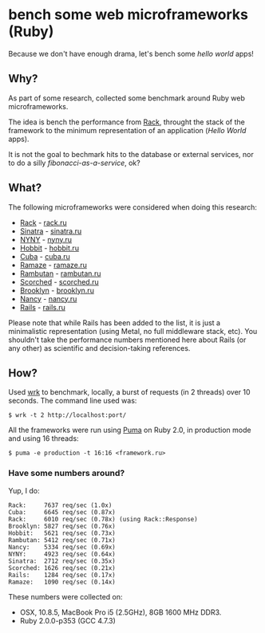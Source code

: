 # bench some web microframeworks (Ruby)

Because we don't have enough drama, let's bench some *hello world* apps!

## Why?

As part of some research, collected some benchmark around Ruby web
microframeworks.

The idea is bench the performance from [Rack](https://github.com/rack/rack),
throught the stack of the framework to the minimum representation of an
application (*Hello World* apps).

It is not the goal to bechmark hits to the database or external services,
nor to do a silly *fibonacci-as-a-service*, ok?

## What?

The following microframeworks were considered when doing this research:

- [Rack](https://github.com/rack/rack) - [rack.ru](rack.ru)
- [Sinatra](https://github.com/sinatra/sinatra) - [sinatra.ru](sinatra.ru)
- [NYNY](https://github.com/alisnic/nyny) - [nyny.ru](nyny.ru)
- [Hobbit](https://github.com/patriciomacadden/hobbit) - [hobbit.ru](hobbit.ru)
- [Cuba](https://github.com/soveran/cuba) - [cuba.ru](cuba.ru)
- [Ramaze](https://github.com/Ramaze/ramaze) - [ramaze.ru](ramaze.ru)
- [Rambutan](https://github.com/NewRosies/rambutan) - [rambutan.ru](rambutan.ru)
- [Scorched](https://github.com/Wardrop/Scorched) - [scorched.ru](scorched.ru)
- [Brooklyn](https://github.com/luislavena/brooklyn) - [brooklyn.ru](brooklyn.ru)
- [Nancy](https://github.com/heapsource/nancy) - [nancy.ru](nancy.ru)
- [Rails](https://github.com/rails/rails) - [rails.ru](rails.ru)

Please note that while Rails has been added to the list, it is just a
minimalistic representation (using Metal, no full middleware stack, etc). You
shouldn't take the performance numbers mentioned here about Rails (or any
other) as scientific and decision-taking references.

## How?

Used [wrk](https://github.com/wg/wrk) to benchmark, locally, a burst of
requests (in 2 threads) over 10 seconds. The command line used was:

```console
$ wrk -t 2 http://localhost:port/
```

All the frameworks were run using [Puma](https://github.com/puma/puma) on
Ruby 2.0, in production mode and using 16 threads:

```console
$ puma -e production -t 16:16 <framework.ru>
```

### Have some numbers around?

Yup, I do:

```
Rack:     7637 req/sec (1.0x)
Cuba:     6645 req/sec (0.87x)
Rack:     6010 req/sec (0.78x) (using Rack::Response)
Brooklyn: 5827 req/sec (0.76x)
Hobbit:   5621 req/sec (0.73x)
Rambutan: 5412 req/sec (0.71x)
Nancy:    5334 req/sec (0.69x)
NYNY:     4923 req/sec (0.64x)
Sinatra:  2712 req/sec (0.35x)
Scorched: 1626 req/sec (0.21x)
Rails:    1284 req/sec (0.17x)
Ramaze:   1090 req/sec (0.14x)
```

These numbers were collected on:

- OSX, 10.8.5, MacBook Pro i5 (2.5GHz), 8GB 1600 MHz DDR3.
- Ruby 2.0.0-p353 (GCC 4.7.3)
